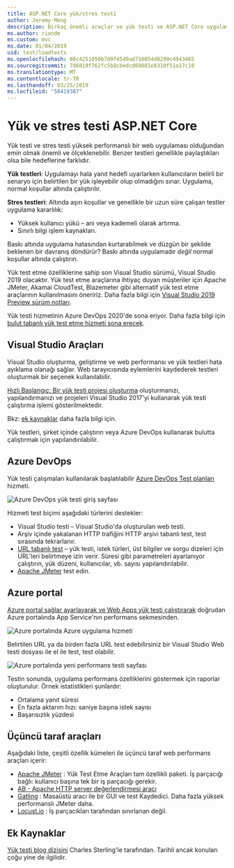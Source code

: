 ```yaml
---
title: ASP.NET Core yük/stres testi
author: Jeremy-Meng
description: Birkaç önemli araçlar ve yük testi ve ASP.NET Core uygulamalarını stres yaklaşımları açıklanmaktadır.
ms.author: riande
ms.custom: mvc
ms.date: 01/04/2019
uid: test/loadtests
ms.openlocfilehash: 08c4251059b7d9f4549ad710054d8299c4943465
ms.sourcegitcommit: 7d6019f762fc5b8cbedcd69801e8310f51a17c18
ms.translationtype: MT
ms.contentlocale: tr-TR
ms.lasthandoff: 03/25/2019
ms.locfileid: "58419387"
---
```

# <a name="load-and-stress-testing-aspnet-core"></a>Yük ve stres testi ASP.NET Core

Yük testi ve stres testi yüksek performanslı bir web uygulaması olduğundan emin olmak önemli ve ölçeklenebilir. Benzer testleri genellikle paylaştıkları olsa bile hedeflerine farklıdır.

**Yük testleri**: Uygulamayı hala yanıt hedefi uyarlarken kullanıcıların belirli bir senaryo için belirtilen bir yük işleyebilir olup olmadığını sınar. Uygulama, normal koşullar altında çalıştırılır.

**Stres testleri**: Altında aşırı koşullar ve genellikle bir uzun süre çalışan testler uygulama kararlılık:

* Yüksek kullanıcı yükü – ani veya kademeli olarak artırma.
* Sınırlı bilgi işlem kaynakları.

Baskı altında uygulama hatasından kurtarabilmek ve düzgün bir şekilde beklenen bir davranış döndürür? Baskı altında uygulamadır *değil* normal koşullar altında çalıştırın.

Yük test etme özelliklerine sahip son Visual Studio sürümü, Visual Studio 2019 olacaktır. Yük test etme araçlarına ihtiyaç duyan müşteriler için Apache JMeter, Akamai CloudTest, Blazemeter gibi alternatif yük test etme araçlarının kullanılmasını öneririz. Daha fazla bilgi için [Visual Studio 2019 Preview sürüm notları](/visualstudio/releases/2019/release-notes-preview#test-tools).

Yük testi hizmetinin Azure DevOps 2020'de sona eriyor. Daha fazla bilgi için [bulut tabanlı yük test etme hizmeti sona erecek](https://devblogs.microsoft.com/devops/cloud-based-load-testing-service-eol/).

## <a name="visual-studio-tools"></a>Visual Studio Araçları

Visual Studio oluşturma, geliştirme ve web performansı ve yük testleri hata ayıklama olanağı sağlar. Web tarayıcısında eylemlerini kaydederek testleri oluşturmak bir seçenek kullanılabilir.

[Hızlı Başlangıç: Bir yük testi projesi oluşturma](/visualstudio/test/quickstart-create-a-load-test-project?view=vs-2017) oluşturmanızı, yapılandırmanızı ve projeleri Visual Studio 2017'yi kullanarak yük testi çalıştırma işlemi gösterilmektedir.

Bkz: [ek kaynaklar](#add) daha fazla bilgi için.

Yük testleri, şirket içinde çalıştırın veya Azure DevOps kullanarak bulutta çalıştırmak için yapılandırılabilir.

## <a name="azure-devops"></a>Azure DevOps

Yük testi çalışmaları kullanılarak başlatılabilir [Azure DevOps Test planları](/azure/devops/test/load-test/index?view=vsts) hizmeti.

![Azure DevOps yük testi giriş sayfası](./load-tests/_static/azure-devops-load-test.png)

Hizmeti test biçimi aşağıdaki türlerini destekler:

* Visual Studio testi – Visual Studio'da oluşturulan web testi.
* Arşiv içinde yakalanan HTTP trafiğini HTTP arşivi tabanlı test, test sırasında tekrarlanır.
* [URL tabanlı test](/azure/devops/test/load-test/get-started-simple-cloud-load-test?view=vsts) – yük testi, istek türleri, üst bilgiler ve sorgu dizeleri için URL'leri belirtmeye izin verir. Süresi gibi parametreleri ayarlanıyor çalıştırın, yük düzeni, kullanıcılar, vb. sayısı yapılandırılabilir.
* [Apache JMeter](https://jmeter.apache.org/) test edin.

## <a name="azure-portal"></a>Azure portal

[Azure portal sağlar ayarlayarak ve Web Apps yük testi çalıştırarak](/azure/devops/test/load-test/app-service-web-app-performance-test?view=vsts) doğrudan Azure portalında App Service'nın performans sekmesinden.

![Azure portalında Azure uygulama hizmeti](./load-tests/_static/azure-appservice-perf-test.png)

Belirtilen URL ya da birden fazla URL test edebilirsiniz bir Visual Studio Web testi dosyası ile el ile test, test olabilir.

![Azure portalında yeni performans testi sayfası](./load-tests/_static/azure-appservice-perf-test-config.png)

Testin sonunda, uygulama performans özelliklerini göstermek için raporlar oluşturulur. Örnek istatistikleri şunlardır:

* Ortalama yanıt süresi
* En fazla aktarım hızı: saniye başına istek sayısı
* Başarısızlık yüzdesi

## <a name="third-party-tools"></a>Üçüncü taraf araçları

Aşağıdaki liste, çeşitli özellik kümeleri ile üçüncü taraf web performans araçları içerir:

* [Apache JMeter](https://jmeter.apache.org/) : Yük Test Etme Araçları tam özellikli paketi. İş parçacığı bağlı: kullanıcı başına tek bir iş parçacığı gerekir.
* [AB - Apache HTTP server değerlendirmesi aracı](https://httpd.apache.org/docs/2.4/programs/ab.html)
* [Gatling](https://gatling.io/) : Masaüstü aracı ile bir GUI ve test Kaydedici. Daha fazla yüksek performanslı JMeter daha.
* [Locust.io](https://locust.io/) : İş parçacıkları tarafından sınırlanan değil.

<a name="add"></a>

## <a name="additional-resources"></a>Ek Kaynaklar

[Yük testi blog dizisini](https://blogs.msdn.microsoft.com/charles_sterling/2015/06/01/load-test-series-part-i-creating-web-performance-tests-for-a-load-test/) Charles Sterling'le tarafından. Tarihli ancak konuları çoğu yine de ilgilidir.
